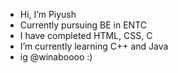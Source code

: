 - Hi, I’m Piyush
- Currently pursuing BE in ENTC
- I have completed HTML, CSS, C
- I’m currently learning C++ and Java
- ig @winaboooo :)

<!---
winaboooo/winaboooo is a ✨ special ✨ repository because its `README.md` (this file) appears on your GitHub profile.
You can click the Preview link to take a look at your changes.
--->

